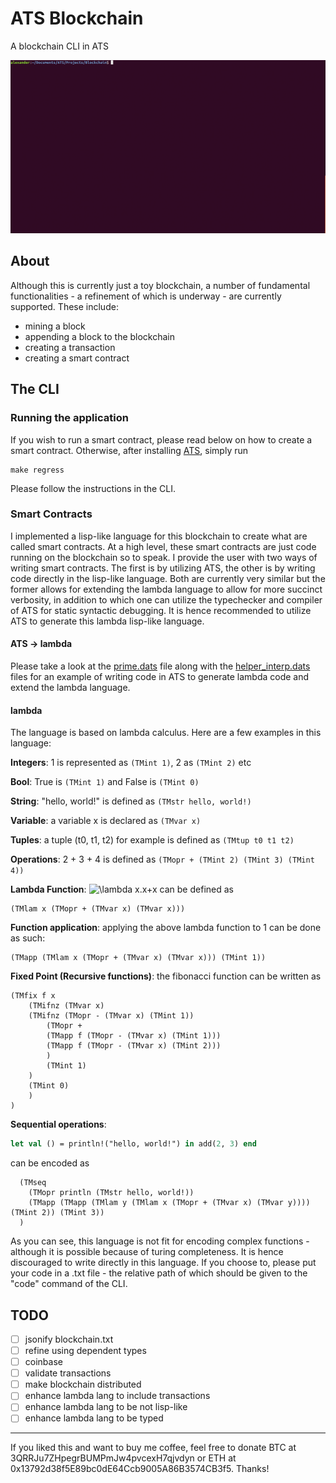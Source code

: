 # ATS Blockchain

A blockchain CLI in ATS

![example](tty.gif)

## About

Although this is currently just a toy blockchain, a number of fundamental functionalities - a refinement of which is underway - are currently supported. These include:

- mining a block
- appending a block to the blockchain
- creating a transaction
- creating a smart contract

## The CLI

### Running the application

If you wish to run a smart contract, please read below on how to create a smart contract. Otherwise, after installing [ATS](http://www.ats-lang.org/), simply run

```shell
make regress
```

Please follow the instructions in the CLI.

### Smart Contracts

I implemented a lisp-like language for this blockchain to create what are called smart contracts. At a high level, these smart contracts are just code running on the blockchain so to speak. I provide the user with two ways of writing smart contracts. The first is by utilizing ATS, the other is by writing code directly in the lisp-like language. Both are currently very similar but the former allows for extending the lambda language to allow for more succinct verbosity, in addition to which one can utilize the typechecker and compiler of ATS for static syntactic debugging. It is hence recommended to utilize ATS to generate this lambda lisp-like language.

#### ATS -> lambda

Please take a look at the [prime.dats](./lambda/prime.dats) file along with the [helper_interp.dats](./lambda/helper_interp.dats) files for an example of writing code in ATS to generate lambda code and extend the lambda language.

#### lambda

The language is based on lambda calculus. Here are a few examples in this language:


**Integers**: 1 is represented as ```(TMint 1)```, 2 as ```(TMint 2)``` etc

**Bool**: True is ```(TMint 1)``` and False is ```(TMint 0)```

**String**: "hello, world!" is defined as ```(TMstr hello, world!)```

**Variable**: a variable x is declared as ```(TMvar x)```

**Tuples**: a tuple (t0, t1, t2) for example is defined as ```(TMtup t0 t1 t2)```

**Operations**: 2 + 3 + 4 is defined as ```(TMopr + (TMint 2) (TMint 3) (TMint 4))```

**Lambda Function**: <img src="https://latex.codecogs.com/svg.latex?\lambda&space;x.x&plus;x" title="\lambda x.x+x" /></a> can be defined as

```
(TMlam x (TMopr + (TMvar x) (TMvar x)))
```

**Function application**: applying the above lambda function to 1 can be done as such:

```
(TMapp (TMlam x (TMopr + (TMvar x) (TMvar x))) (TMint 1))
```

**Fixed Point (Recursive functions)**: the fibonacci function can be written as

  ```
  (TMfix f x
      (TMifnz (TMvar x)
	  (TMifnz (TMopr - (TMvar x) (TMint 1))
	      (TMopr +
		  (TMapp f (TMopr - (TMvar x) (TMint 1)))
		  (TMapp f (TMopr - (TMvar x) (TMint 2)))
	      )
	      (TMint 1)
	  )
	  (TMint 0)
      )
  )
  ```

**Sequential operations**: 

```ats 
let val () = println!("hello, world!") in add(2, 3) end
``` 

can be encoded as

  ```
    (TMseq
      (TMopr println (TMstr hello, world!))
      (TMapp (TMapp (TMlam y (TMlam x (TMopr + (TMvar x) (TMvar y)))) (TMint 2)) (TMint 3))
    )	
  ```
  
As you can see, this language is not fit for encoding complex functions - although it is possible because of turing completeness. It is hence discouraged to write directly in this language. If you choose to, please put your code in a .txt file - the relative path of which should be given to the "code" command of the CLI.

## TODO

- [ ] jsonify blockchain.txt
- [ ] refine using dependent types
- [ ] coinbase
- [ ] validate transactions
- [ ] make blockchain distributed
- [ ] enhance lambda lang to include transactions
- [ ] enhance lambda lang to be not lisp-like
- [ ] enhance lambda lang to be typed

------------

If you liked this and want to buy me coffee, feel free to donate BTC at 3QRRJu7ZHpegrBUMPmJw4pvcexH7qjvdyn or ETH at 0x13792d38f5E89bc0dE64Ccb9005A86B3574CB3f5. Thanks!
